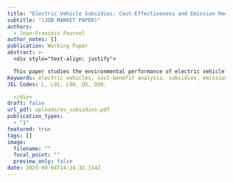 ```yaml
---
title: "Electric Vehicle Subsidies: Cost-Effectiveness and Emission Reductions – Best Paper Award, 50th EARIE Conference"
subtitle: "(JOB MARKET PAPER)"
authors:
  - Jean-François Fournel
author_notes: []
publication: Working Paper
abstract: >-
  <div style="text-align: justify">

  This paper studies the environmental performance of electric vehicle subsidy programs in Canada. I leverage changes in the provincial-level subsidies to study their short-run impact on sales and charging station deployment using a natural experiment setting. My findings suggest that subsidies are very effective at increasing electric vehicle adoption, but failed to induce additional charging station installations in the short-run. I rely on a structural estimation of the demand for cars and the supply of charging stations to evaluate the environmental impact of subsidies. My results suggests that Canadian rebate programs led to an increase in adoption of 93%, and an increase in the size of the charging station network of 19%. I take these results as additional evidence of weak network effects. I propose a unified framework to conduct a cost-benefit analysis. I estimate the marginal cost of abating carbon emissions to be between $311 and $423 per ton, well above conventional estimates of the social cost of carbon. Part of the reason behind these high estimated costs is that half of the subsidies went to inframarginal consumers who would have purchased an electric vehicle whether or not rebates are available. Finally, I evaluate the performance of two alternative policies: an income threshold on eligibility and a cash for clunker program. I find that the additional emission reductions tied to the removal of clunkers are crucial for improving the environmental performance of rebate programs.
Keywords: electric vehicles, cost-benefit analysis, subsidies, emission abatement, indirect network effects.
JEL Codes: L, L91, L98, Q5, Q58.

  </div>
draft: false
url_pdf: uploads/ev_subsidies.pdf
publication_types:
  - "1"
featured: true
tags: []
image:
  filename: ""
  focal_point: ""
  preview_only: false
date: 2023-09-04T14:24:32.154Z
---
```

